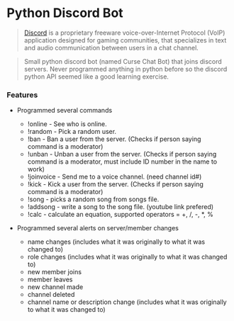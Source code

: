# Python Discord Bot

>[Discord](https://en.wikipedia.org/wiki/Discord_(software)) is a proprietary freeware voice-over-Internet Protocol (VoIP) application designed for gaming communities, that specializes in text and audio communication between users in a chat channel.

>Small python discord bot (named Curse Chat Bot) that joins discord servers. Never programmed anything in python before so the discord python API seemed like a good learning exercise.

### Features

- Programmed several commands
  - !online - See who is online.
  - !random - Pick a random user.
  - !ban - Ban a user from the server. (Checks if person saying command is a moderator)
  - !unban - Unban a user from the server. (Checks if person saying command is a moderator, must include ID number in the name to work)
  - !joinvoice - Send me to a voice channel. (need channel id#)
  - !kick - Kick a user from the server. (Checks if person saying command is a moderator)
  - !song - picks a random song from songs file.
  - !addsong - write a song to the song file. (youtube link prefered)
  - !calc - calculate an equation, supported operators = +, /, -, *, %

- Programmed several alerts on server/member changes
  - name changes (includes what it was originally to what it was changed to)
  - role changes (includes what it was originally to what it was changed to)
  - new member joins
  - member leaves
  - new channel made 
  - channel deleted
  - channel name or description change (includes what it was originally to what it was changed to)
